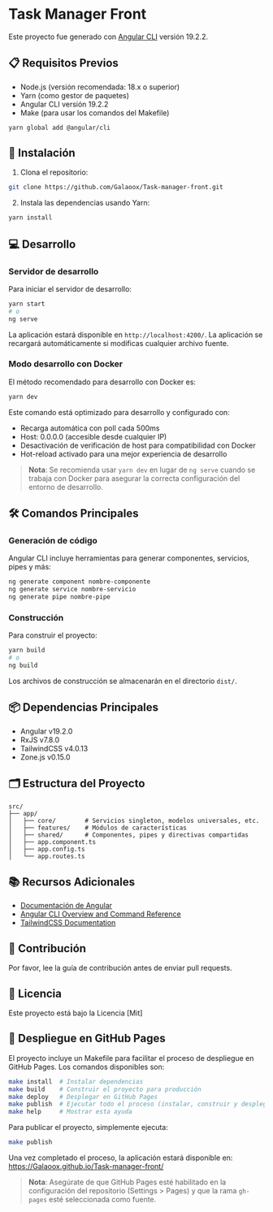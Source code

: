 # Task Manager Front

Este proyecto fue generado con [Angular CLI](https://github.com/angular/angular-cli) versión 19.2.2.

## 📋 Requisitos Previos

- Node.js (versión recomendada: 18.x o superior)
- Yarn (como gestor de paquetes)
- Angular CLI versión 19.2.2
- Make (para usar los comandos del Makefile)
```bash
yarn global add @angular/cli
```

## 🚀 Instalación

1. Clona el repositorio:
```bash
git clone https://github.com/Galaoox/Task-manager-front.git
```

2. Instala las dependencias usando Yarn:
```bash
yarn install
```

## 💻 Desarrollo

### Servidor de desarrollo

Para iniciar el servidor de desarrollo:

```bash
yarn start
# o
ng serve
```

La aplicación estará disponible en `http://localhost:4200/`. La aplicación se recargará automáticamente si modificas cualquier archivo fuente.

### Modo desarrollo con Docker

El método recomendado para desarrollo con Docker es:

```bash
yarn dev
```

Este comando está optimizado para desarrollo y configurado con:
- Recarga automática con poll cada 500ms
- Host: 0.0.0.0 (accesible desde cualquier IP)
- Desactivación de verificación de host para compatibilidad con Docker
- Hot-reload activado para una mejor experiencia de desarrollo

> **Nota**: Se recomienda usar `yarn dev` en lugar de `ng serve` cuando se trabaja con Docker para asegurar la correcta configuración del entorno de desarrollo.

## 🛠️ Comandos Principales

### Generación de código

Angular CLI incluye herramientas para generar componentes, servicios, pipes y más:

```bash
ng generate component nombre-componente
ng generate service nombre-servicio
ng generate pipe nombre-pipe
```

### Construcción

Para construir el proyecto:

```bash
yarn build
# o
ng build
```

Los archivos de construcción se almacenarán en el directorio `dist/`.


## 📦 Dependencias Principales

- Angular v19.2.0
- RxJS v7.8.0
- TailwindCSS v4.0.13
- Zone.js v0.15.0

## 🗂️ Estructura del Proyecto

```
src/
├── app/
│   ├── core/        # Servicios singleton, modelos universales, etc.
│   ├── features/    # Módulos de características
│   ├── shared/      # Componentes, pipes y directivas compartidas
│   ├── app.component.ts
│   ├── app.config.ts
│   └── app.routes.ts
```

## 📚 Recursos Adicionales

- [Documentación de Angular](https://angular.dev)
- [Angular CLI Overview and Command Reference](https://angular.dev/tools/cli)
- [TailwindCSS Documentation](https://tailwindcss.com/docs)

## 🤝 Contribución

Por favor, lee la guía de contribución antes de enviar pull requests.

## 📄 Licencia

Este proyecto está bajo la Licencia [Mit] 

## 🚀 Despliegue en GitHub Pages

El proyecto incluye un Makefile para facilitar el proceso de despliegue en GitHub Pages. Los comandos disponibles son:

```bash
make install  # Instalar dependencias
make build    # Construir el proyecto para producción
make deploy   # Desplegar en GitHub Pages
make publish  # Ejecutar todo el proceso (instalar, construir y desplegar)
make help     # Mostrar esta ayuda
```

Para publicar el proyecto, simplemente ejecuta:

```bash
make publish
```

Una vez completado el proceso, la aplicación estará disponible en: https://Galaoox.github.io/Task-manager-front/

> **Nota**: Asegúrate de que GitHub Pages esté habilitado en la configuración del repositorio (Settings > Pages) y que la rama `gh-pages` esté seleccionada como fuente.
